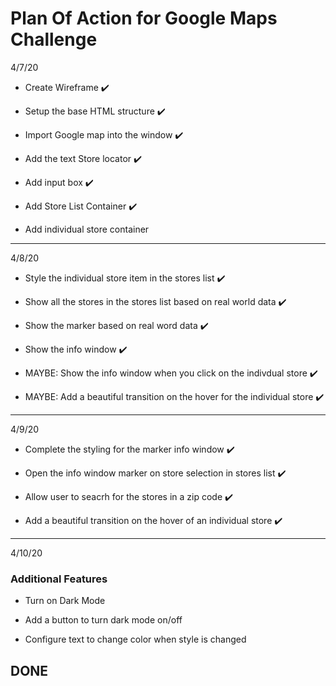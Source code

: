 # Plan Of Action for Google Maps Challenge
4/7/20

- Create Wireframe ✔️

- Setup the base HTML structure ✔️

- Import Google map into the window ✔️

- Add the text Store locator ✔️

- Add input box ✔️

- Add Store List Container ✔️

- Add individual store container


___

4/8/20

- Style the individual store item in the stores list ✔️

- Show all the stores in the stores list based on real world data ✔️

- Show the marker based on real word data ✔️

- Show the info window ✔️

- MAYBE: Show the info window when you click on the indivdual store ✔️

- MAYBE: Add a beautiful transition on the hover for the individual store ✔️

___

4/9/20

- Complete the styling for the marker info window ✔️

- Open the info window marker on store selection in stores list ✔️

- Allow user to seacrh for the stores in a zip code ✔️

- Add a beautiful transition on the hover of an individual store ✔️

___

4/10/20

### Additional Features

- Turn on Dark Mode

- Add a button to turn dark mode on/off

- Configure text to change color when style is changed

## **DONE**